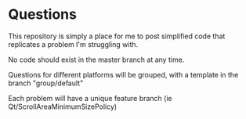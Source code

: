 # Questions
This repository is simply a place for me to post simplified code that replicates a problem I'm struggling with.

No code should exist in the master branch at any time.

Questions for different platforms will be grouped, with a template in the branch "group/default"

Each problem will have a unique feature branch (ie Qt/ScrollAreaMinimumSizePolicy)
